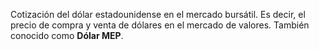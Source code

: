 Cotización del dólar estadounidense en el mercado bursátil. Es decir, el precio de compra y venta de dólares en el mercado de valores. También conocido como **Dólar MEP**.

<div class="w-full h-48 p-4" id="plot-cotizacion-actual-bolsa"></div>

<Plot />
